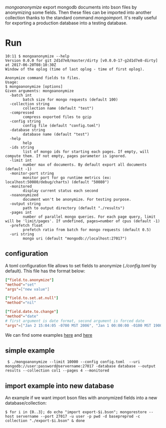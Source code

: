_mongoanonymize_ export mongodb documents into bson files by anonymizing some fields.
Then these files can be imported into another collection thanks to the standard command _mongoimport_. It's really useful for exporting a production database into a testing database.

# Run

```
10:11 $ mongoanonymize --help
Version 0.0.0 for git 2d1d7e8/master/dirty [v0.0.0-17-g2d1d7e8-dirty] at 2017-06-20T08:10:30Z
Window of the oplog (time of last oplog - time of first oplog).

Anonymize command fields to files.
Usage:
$ mongoanonymize [options]
Given arguments: mongoanonymize
  -batch int
    	batch size for mongo requests (default 100)
  -collection string
    	collection name (default "test")
  -compressed
    	compress exported files to gzip
  -config string
    	config file (default "config.toml")
  -database string
    	database name (default "test")
  -help
    	help
  -ids string
    	list of mongo ids for starting each pages. If empty, will compute them. If not empty, pages parameter is ignored.
  -limit int
    	number max of documents. By default export all documents (default -1)
  -monitor-port string
    	monitor port for go runtime metrics (ex: localhost:50080/debug/charts) (default "50080")
  -monitored
    	display current status each second
  -noanonymized
    	document won't be anonymize. For testing purpose.
  -output string
    	path to output directory (default "./results")
  -pages int
    	number of parallel mongo queries. For each page query, limit will be 'limit/pages'. If undefined, pages=number of cpus (default -1)
  -prefetch float
    	prefetch ratio from batch for mongo requests (default 0.5)
  -uri string
    	mongo uri (default "mongodb://localhost:27017")

```

## configuration

A toml configuration file allows to set fields to anonymize (_./config.toml_ by default). This file has the format below:

```toml
["field.to.anonymize"]
"method"="set"
"args"=["new value"]

["field.to.set.at.null"]
"method"="nil"

["field.date.to.change"]
"method"="date"
# first argument is date format, second argument is forced date
"args"=["Jan 2 15:04:05 -0700 MST 2006", "Jan 1 00:00:00 -0100 MST 1900"] 
```


We can find some examples [here](examples/config-order.toml) and [here](examples/config-serviceitem.toml)



## simple example

     $ ./mongoanonymize --limit 10000 --config config.toml  --uri mongodb://user:password@servername:27017 -database database --output results --collection col1 --pages 4 --monitored


## import example into new database

An example if we want import bson files with anonymized fields into a new database/collection:

    $ for i in {0..3}; do echo "import export-$i.bson"; mongorestore --host servername --port 27017 -u user -p pwd -d basepreprod -c collection "./export-$i.bson" & done

